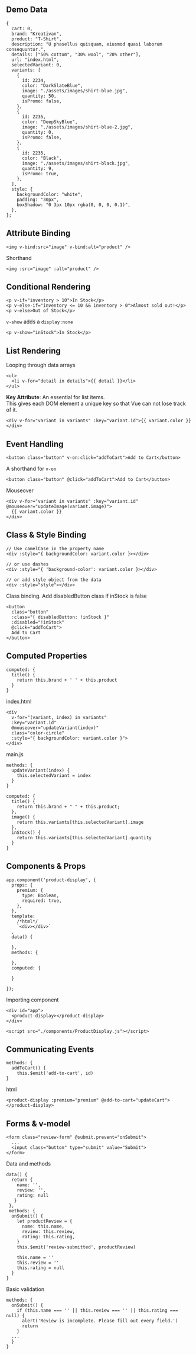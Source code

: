 ## Demo Data
```
{
  cart: 0,
  brand: "Kreativan",
  product: "T-Shirt",
  description: "U phasellus quisquam, eiusmod quasi laborum consequuntur.",
  details: ["50% cottom", "30% wool", "20% other"],
  url: "index.html",
  selectedVariant: 0,
  variants: [
    {
      id: 2234,
      color: "DarkSlateBlue",
      image: "./assets/images/shirt-blue.jpg",
      quantity: 50,
      isPromo: false,
    },
    {
      id: 2235,
      color: "DeepSkyBlue",
      image: "./assets/images/shirt-blue-2.jpg",
      quantity: 0,
      isPromo: false,
    },
    {
      id: 2235,
      color: "Black",
      image: "./assets/images/shirt-black.jpg",
      quantity: 9,
      isPromo: true,
    },
  ],
  style: {
    backgroundColor: "white",
    padding: "30px",
    boxShadow: "0 3px 10px rgba(0, 0, 0, 0.1)",
  },
};
```

## Attribute Binding

```
<img v-bind:src="image" v-bind:alt="product" />
```

Shorthand
```
<img :src="image" :alt="product" />
```


## Conditional Rendering
```
<p v-if="inventory > 10">In Stock</p>
<p v-else-if="inventory <= 10 && inventory > 0">Almost sold out!</p>
<p v-else>Out of Stock</p>
```

`v-show` adds a `display:none`
```
<p v-show="inStock">In Stock</p>
```

## List Rendering
Looping through data arrays
```
<ul>
  <li v-for="detail in details">{{ detail }}</li>
</ul>
```

**Key Attribute**: An essential for list items.     
This gives each DOM element a unique key so that Vue can not lose track of it.
```
<div v-for="variant in variants" :key="variant.id">{{ variant.color }}</div>
```

## Event Handling
```
<button class="button" v-on:click="addToCart">Add to Cart</button>
```

A shorthand for `v-on`
```
<button class="button" @click="addToCart">Add to Cart</button>
```

Mouseover
```
<div v-for="variant in variants" :key="variant.id" @mouseover="updateImage(variant.image)">
  {{ variant.color }}
</div>
```


## Class & Style Binding
```
// Use camelCase in the property name
<div :style="{ backgroundColor: variant.color }></div>

// or use dashes
<div :style="{ 'background-color': variant.color }></div>

// or add style object from the data
<div :style="style"></div>
```


Class binding. Add disabledButton class if inStock is false
```
<button 
  class="button" 
  :class="{ disabledButton: !inStock }" 
  :disabled="!inStock" 
  @click="addToCart">
  Add to Cart
</button>
```

## Computed Properties
```
computed: {
  title() {
    return this.brand + ' ' + this.product
  }
}
```

index.html
```
<div 
  v-for="(variant, index) in variants" 
  :key="variant.id" 
  @mouseover="updateVariant(index)"
  class="color-circle" 
  :style="{ backgroundColor: variant.color }">
</div>
```

main.js
```
methods: {
  updateVariant(index) {
    this.selectedVariant = index
  }
}

computed: {
  title() {
    return this.brand + " " + this.product;
  },
  image() {
    return this.variants[this.selectedVariant].image
  },
  inStock() {
    return this.variants[this.selectedVariant].quantity
  }
}
```

## Components & Props
```
app.component('product-display', {
  props: {
    premium: {
      type: Boolean,
      required: true,
    },
  },
  template: 
    /*html*/ 
    `<div></div>`
  ,
  data() {
  
  },
  methods: {

  },
  computed: {

  }

});
```

Importing component
```
<div id="app">
  <product-display></product-display>
</div>

<script src="./components/ProductDisplay.js"></script>
```

## Communicating Events
```
methods: {
  addToCart() {
    this.$emit('add-to-cart', id)
}
```

html
```
<product-display :premium="premium" @add-to-cart="updateCart"></product-display>
```


## Forms & v-model

```
<form class="review-form" @submit.prevent="onSubmit">
  ...
  <input class="button" type="submit" value="Submit">  
</form>
```

Data and methods
```
data() {
  return {
    name: '',
    review: '',
    rating: null
   }
 },
 methods: {
  onSubmit() {
    let productReview = {
      name: this.name,
      review: this.review,
      rating: this.rating,
    }
    this.$emit('review-submitted', productReview)

    this.name = ''
    this.review = ''
    this.rating = null
  }
}
```

Basic validation
```
methods: {
  onSubmit() {
    if (this.name === '' || this.review === '' || this.rating === null) {
      alert('Review is incomplete. Please fill out every field.')
      return
    }
  ...
  }
}
```